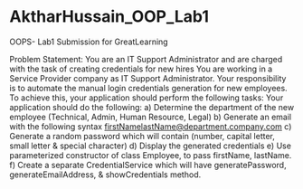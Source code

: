 # AktharHussain_OOP_Lab1
OOPS- Lab1 Submission for GreatLearning

Problem Statement:
You are an IT Support Administrator and are charged with the task of creating credentials for
new hires
You are working in a Service Provider company as IT Support Administrator. Your responsibility
is to automate the manual login credentials generation for new employees. To achieve this, your
application should perform the following tasks:
Your application should do the following:
a) Determine the department of the new employee (Technical, Admin, Human Resource,
Legal)
b) Generate an email with the following syntax
firstNamelastName@department.company.com
c) Generate a random password which will contain (number, capital letter, small letter &
special character)
d) Display the generated credentials
e) Use parameterized constructor of class Employee, to pass firstName, lastName.
f) Create a separate CredentialService which will have generatePassword,
generateEmailAddress, & showCredentials method.
